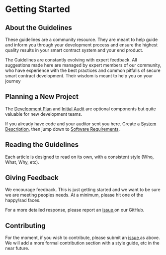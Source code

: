 # Getting Started

## About the Guidelines

These guidelines are a community resource. They are meant to help guide and inform you through your development process and ensure the highest quality results in your smart contract system and your end product.

The Guidelines are constantly evolving with expert feedback. All suggestions made here are managed by expert members of our community, who have experience with the best practices and common pitfalls of secure smart contract development. Their wisdom is meant to help you on your journey

## Planning a New Project

The [Development Plan](project-planning/development-plan.md) and [Initial Audit](project-planning/initial-audit.md) are optional components but quite valuable for new development teams.

If you already have code and your auditor sent you here. Create a [System Description](project-planning/system-description.md), then jump down to [Software Requirements](development/software-requirements.md).

## Reading the Guidelines

Each article is designed to read on its own, with a consistent style \(Who, What, Why, etc\).   

## Giving Feedback

We encourage feedback. This is just getting started and we want to be sure we are meeting peoples needs. At a minimum, please hit one of the happy/sad faces.  

For a more detailed response, please report an [issue ](https://github.com/SecurEth/guidelines/issues/new)on our GitHub.

## Contributing

For the moment, if you wish to contribute, please submit an [issue ](https://github.com/SecurEth/guidelines/issues/new)as above.  We will add a more formal contribution section with a style guide, etc in the near future.

